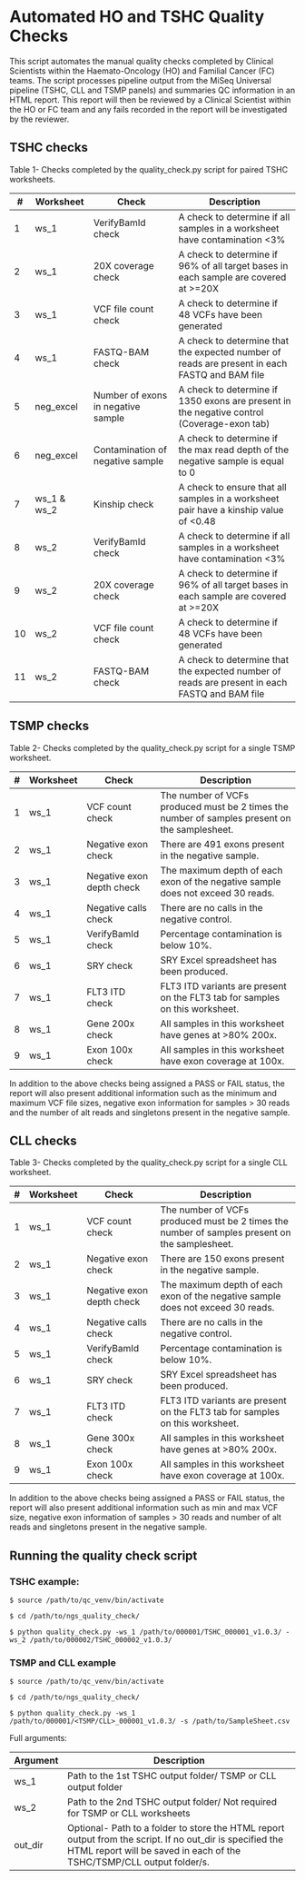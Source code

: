 # Automated HO and TSHC Quality Checks

This script automates the manual quality checks completed by Clinical Scientists within the Haemato-Oncology (HO) and Familial Cancer (FC) teams. The script processes pipeline output from the MiSeq Universal pipeline (TSHC, CLL and TSMP panels) and summaries QC information in an HTML report. This report will then be reviewed by a Clinical Scientist within the HO or FC team and any fails recorded in the report will be investigated by the reviewer.

## TSHC checks

Table 1- Checks completed by the quality_check.py script for paired TSHC worksheets.
 
|\#  | Worksheet | Check                              | Description                                                                                   |
|----|-----------|------------------------------------|-----------------------------------------------------------------------------------------------|
| 1  | ws_1      | VerifyBamId check                  | A check to determine if all samples in a worksheet have contamination <3%                    |
| 2  | ws_1      | 20X coverage check                 | A check to determine if 96% of all target bases in each sample are covered at >=20X  |
| 3  | ws_1      | VCF file count check               | A check to determine if 48 VCFs have been generated                                           |
| 4  | ws_1      | FASTQ-BAM check                    | A check to determine that the expected number of reads are present in each FASTQ and BAM file |
| 5  | neg_excel | Number of exons in negative sample | A check to determine if 1350 exons are present in the negative control (Coverage-exon tab)    |
| 6  | neg_excel | Contamination of negative sample   | A check to determine if the max read depth of the negative sample is equal to 0               |
| 7  | ws_1 & ws_2      | Kinship check                      | A check to ensure that all samples in a worksheet pair have a kinship value of <0.48|
| 8  | ws_2      | VerifyBamId check                  | A check to determine if all samples in a worksheet have contamination <3%                    |
| 9  | ws_2      | 20X coverage check                 | A check to determine if 96% of all target bases in each sample are covered at >=20X  |
| 10 | ws_2      | VCF file count check               | A check to determine if 48 VCFs have been generated                                           |
| 11 | ws_2      | FASTQ-BAM check                    | A check to determine that the expected number of reads are present in each FASTQ and BAM file |

## TSMP checks

Table 2- Checks completed by the quality_check.py script for a single TSMP worksheet.

|\#  | Worksheet | Check                              | Description                                                                                   |
|----|-----------|------------------------------------|-----------------------------------------------------------------------------------------------|
| 1  | ws_1      | VCF count check                  |   The number of VCFs produced must be 2 times the number of samples present on the samplesheet.                |
| 2  | ws_1      | 	Negative exon check                 |There are 491 exons present in the negative sample.  |
| 3  | ws_1      | Negative exon depth check               | The maximum depth of each exon of the negative sample does not exceed 30 reads.                                           |
| 4  | ws_1      | Negative calls check                    | There are no calls in the negative control. |
| 5  | ws_1 | VerifyBamId check | Percentage contamination is below 10%.    |
| 6  | ws_1 | SRY check   | SRY Excel spreadsheet has been produced.               |
| 7  | ws_1      | FLT3 ITD check                      | FLT3 ITD variants are present on the FLT3 tab for samples on this worksheet.   |
| 8  | ws_1      | Gene 200x check                 | All samples in this worksheet have genes at >80% 200x.                   |
| 9  | ws_1      | Exon 100x check                 | All samples in this worksheet have exon coverage at 100x. |

In addition to the above checks being assigned a PASS or FAIL status, the report will also present additional information such as the minimum and maximum VCF file sizes, negative exon information for samples > 30 reads and the number of alt reads and singletons present in the negative sample.

## CLL checks

Table 3- Checks completed by the quality_check.py script for a single CLL worksheet.

|\#  | Worksheet | Check                              | Description                                                                                   |
|----|-----------|------------------------------------|-----------------------------------------------------------------------------------------------|
| 1  | ws_1      | VCF count check                  |   The number of VCFs produced must be 2 times the number of samples present on the samplesheet.                |
| 2  | ws_1      | 	Negative exon check                 |There are 150 exons present in the negative sample.  |
| 3  | ws_1      | Negative exon depth check               | The maximum depth of each exon of the negative sample does not exceed 30 reads.                                           |
| 4  | ws_1      | Negative calls check                    | There are no calls in the negative control. |
| 5  | ws_1 | VerifyBamId check | Percentage contamination is below 10%.    |
| 6  | ws_1 | SRY check   | SRY Excel spreadsheet has been produced.               |
| 7  | ws_1      | FLT3 ITD check                      | FLT3 ITD variants are present on the FLT3 tab for samples on this worksheet.   |
| 8  | ws_1      | Gene 300x check                 | All samples in this worksheet have genes at >80% 200x.                   |
| 9  | ws_1      | Exon 100x check                 | All samples in this worksheet have exon coverage at 100x. |

In addition to the above checks being assigned a PASS or FAIL status, the report will also present additional information such as min and max VCF size, negative exon information of samples > 30 reads and number of alt reads and singletons present in the negative sample.

## Running the quality check script

### TSHC example:

```
$ source /path/to/qc_venv/bin/activate

$ cd /path/to/ngs_quality_check/

$ python quality_check.py -ws_1 /path/to/000001/TSHC_000001_v1.0.3/ -ws_2 /path/to/000002/TSHC_000002_v1.0.3/

```
### TSMP and CLL example

```
$ source /path/to/qc_venv/bin/activate

$ cd /path/to/ngs_quality_check/

$ python quality_check.py -ws_1 /path/to/000001/<TSMP/CLL>_000001_v1.0.3/ -s /path/to/SampleSheet.csv

```

Full arguments:

| Argument    | Description                                                      |
|-------------|------------------------------------------------------------------|
| ws_1 	      | Path to the 1st TSHC output folder/ TSMP or CLL output folder					     |
| ws_2        | Path to the 2nd TSHC output folder/ Not required for TSMP or CLL worksheets							     |
| out_dir     | Optional- Path to a folder to store the HTML report output from the script. If no out_dir is specified the HTML report will be saved in each of the TSHC/TSMP/CLL output folder/s.|

